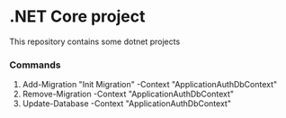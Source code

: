 # .NET Core project



This repository contains some dotnet projects



### Commands



1. Add-Migration "Init Migration" -Context "ApplicationAuthDbContext"
2. Remove-Migration -Context "ApplicationAuthDbContext"
3. Update-Database -Context "ApplicationAuthDbContext"
